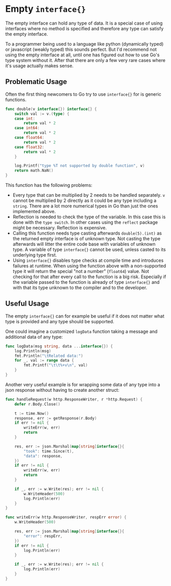 # Empty `interface{}`

The empty interface can hold any type of data.
It is a special case of using interfaces<!-- TODO: Link to interface --> where no method is specified and therefore any type can satisfy the empty interface.

To a programmer being used to a language like python (dynamically typed) or javascript (weakly typed) this sounds perfect.
But I'd recommend not using the empty interface at all, until one has figured out how to use Go's type system without it.
After that there are only a few very rare cases where it's usage actually makes sense.

## Problematic Usage

Often the first thing newcomers to Go try to use `interface{}` for is generic functions.

```go
func double(v interface{}) interface{} {
	switch val := v.(type) {
	case int:
		return val * 2
	case int64:
		return val * 2
	case float64:
		return val * 2
	case float32:
		return val * 2
	}

	log.Printf("type %T not supported by double function", v)
	return math.NaN()
}
```

This function has the following problems:

- Every type that can be multiplied by 2 needs to be handled separately. `v` cannot be multiplied by 2 directly as it
  could be any type including a `string`. There are a lot more numerical types in Go than just the ones implemented above.
- Reflection is needed to check the type of the variable. In this case this is done with the `type switch`. In other cases
  using the `reflect` package might be necessary. Reflection is expensive.
- Calling this function needs type casting afterwards `double(5).(int)` as the returned empty interface is of unknown type.
  Not casting the type afterwards will litter the entire code base with variables of unknown type.
  A variable of type `interface{}` cannot be used, unless casted to its underlying type first.
- Using `interface{}` disables type checks at compile time and introduces failures at runtime.
  When using the function above with a non-supported type it will return the special "not a number" (`float64`) value.
  Not checking for that after every call to the function is a big risk. Especially if the variable passed to the function
  is already of type `interface{}` and with that its type unknown to the compiler and to the developer.

## Useful Usage

The empty `interface{}` can for example be useful if it does not matter what type is provided and any type should be supported.

One could imagine a customized `logData` function taking a message and additional data of any type:

```go
func logData(msg string, data ...interface{}) {
	log.Println(msg)
	fmt.Println("\tRelated data:")
	for _, val := range data {
		fmt.Printf("\t\t%+v\n", val)
	}
}
```

Another very useful example is for wrapping some data of any type into a json response without having to create another struct:

```go
func handleRequest(w http.ResponseWriter, r *http.Request) {
	defer r.Body.Close()

	t := time.Now()
	response, err := getResponse(r.Body)
	if err != nil {
		writeErr(w, err)
		return
	}

	res, err := json.Marshal(map[string]interface{}{
		"took": time.Since(t),
		"data": response,
	})
	if err != nil {
		writeErr(w, err)
		return
	}

	if _, err := w.Write(res); err != nil {
		w.WriteHeader(500)
		log.Println(err)
	}
}

func writeErr(w http.ResponseWriter, respErr error) {
	w.WriteHeader(500)

	res, err := json.Marshal(map[string]interface{}{
		"error": respErr,
	})
	if err != nil {
		log.Println(err)
	}

	if _, err := w.Write(res); err != nil {
		log.Println(err)
	}
}
```
